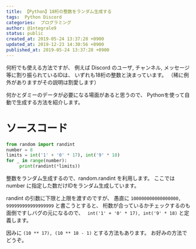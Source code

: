 ```yaml
---
title: 【Python】18桁の整数をランダム生成する
tags:  Python Discord
categories:  プログラミング
author: @1ntegrale9
status: public
created_at: 2019-05-24 13:37:28 +0900
updated_at: 2019-12-23 14:30:56 +0900
published_at: 2019-05-24 13:37:28 +0900
---
```

何桁でも使える方法ですが、
例えば Discord のユーザ, チャンネル, メッセージ等に割り振られているIDは、
いずれも18桁の整数と決まっています。
（稀に例外がありますがその説明は割愛します）

何かとダミーのデータが必要になる場面があると思うので、
Pythonを使って自動で生成する方法を紹介します。

# ソースコード

```python
from random import randint
number = 8
limits = int('1' + '0' * 17), int('9' * 18)
for _ in range(number):
     print(randint(*limits))
```

整数をランダム生成するので、random.randint を利用します。
ここでは number に指定した数だけIDをランダム生成しています。

randint の引数に下限と上限を渡すのですが、
愚直に `100000000000000000, 999999999999999999` と書こうとすると、
桁数が合っているかチェックするのも面倒ですしバグの元になるので、
` int('1' + '0' * 17), int('9' * 18)` と定義します。

因みに `(10 ** 17), (10 ** 18 - 1)` とする方法もあります。
お好みの方法でどうぞ。

